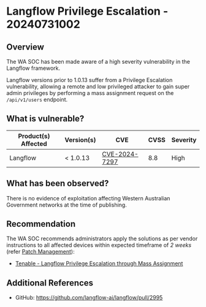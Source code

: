 # Langflow Privilege Escalation - 20240731002

## Overview

The WA SOC has been made aware of a high severity vulnerability in the Langflow framework.

Langflow versions prior to 1.0.13 suffer from a Privilege Escalation vulnerability, allowing a remote and low privileged attacker to gain super admin privileges by performing a mass assignment request on the `/api/v1/users` endpoint.

## What is vulnerable?

| Product(s) Affected | Version(s) | CVE                                                             | CVSS | Severity |
| ------------------- | ---------- | --------------------------------------------------------------- | ---- | -------- |
| Langflow            | \< 1.0.13  | [CVE-2024-7297](https://nvd.nist.gov/vuln/detail/CVE-2024-7297) | 8.8  | High     |

## What has been observed?

There is no evidence of exploitation affecting Western Australian Government networks at the time of publishing.

## Recommendation

The WA SOC recommends administrators apply the solutions as per vendor instructions to all affected devices within expected timeframe of *2 weeks* (refer [Patch Management](../guidelines/patch-management.md)):

- [Tenable - Langflow Privilege Escalation through Mass Assignment](https://www.tenable.com/security/research/tra-2024-26)

## Additional References

- GitHub: https://github.com/langflow-ai/langflow/pull/2995
